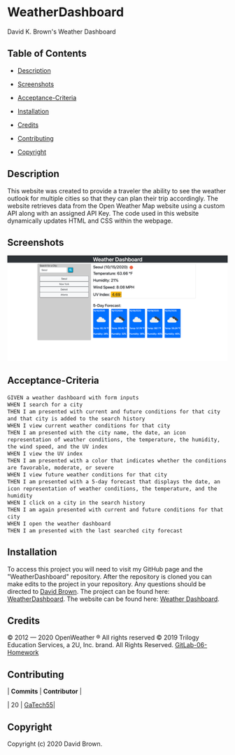 # WeatherDashboard

David K. Brown's Weather Dashboard

## Table of Contents

- [Description](#description)

- [Screenshots](#screenshots)

- [Acceptance-Criteria](#Acceptance-Criteria)

- [Installation](#installation)

- [Credits](#credits)

- [Contributing](#contributing)

- [Copyright](#copyright)

## Description

This website was created to provide a traveler the ability to see the weather outlook for multiple cities so that they can plan their trip accordingly. The website retrieves data from the Open Weather Map website using a custom API along with an assigned API Key. The code used in this website dynamically updates HTML and CSS within the webpage.

## Screenshots

![DavidBrownWorkDayScheduler](./assets/davidbrownwd.png)

## Acceptance-Criteria

```
GIVEN a weather dashboard with form inputs
WHEN I search for a city
THEN I am presented with current and future conditions for that city and that city is added to the search history
WHEN I view current weather conditions for that city
THEN I am presented with the city name, the date, an icon representation of weather conditions, the temperature, the humidity, the wind speed, and the UV index
WHEN I view the UV index
THEN I am presented with a color that indicates whether the conditions are favorable, moderate, or severe
WHEN I view future weather conditions for that city
THEN I am presented with a 5-day forecast that displays the date, an icon representation of weather conditions, the temperature, and the humidity
WHEN I click on a city in the search history
THEN I am again presented with current and future conditions for that city
WHEN I open the weather dashboard
THEN I am presented with the last searched city forecast
```

## Installation

To access this project you will need to visit my GitHub page and the "WeatherDashboard" repository. After the repository is cloned you can make edits to the project in your repository. Any questions should be directed to [David Brown](mailto:gatech55@gmail.com). The project can be found here: [WeatherDashboard](https://github.com/GaTech55/WeatherDashboard). The website can be found here: [Weather Dashboard](https://gatech55.github.io/WeatherDashboard/).

## Credits

© 2012 — 2020 OpenWeather ® All rights reserved
© 2019 Trilogy Education Services, a 2U, Inc. brand. All Rights Reserved.
[GitLab-06-Homework](https://gt.bootcampcontent.com/GT-Coding-Boot-Camp/gt-inc-fsf-pt-08-2020-u-c/tree/master/06-Server-Side-APIs/02-Homework)

## Contributing

| **Commits** | **Contributor** |

| 20 | [GaTech55](https://github.com/GaTech55)|

## Copyright

Copyright (c) 2020 David Brown.
